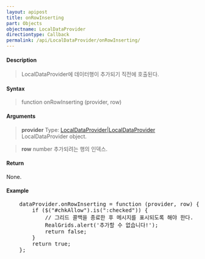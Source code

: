 ```yaml
---
layout: apipost
title: onRowInserting
part: Objects
objectname: LocalDataProvider
directiontype: Callback
permalink: /api/LocalDataProvider/onRowInserting/
---
```



#### Description

> LocalDataProvider에 데이터행이 추가되기 직전에 호출된다.

#### Syntax

> function onRowInserting (provider, row)

#### Arguments

> **provider**
> Type: [LocalDataProvider\|LocalDataProvider](/api/LocalDataProvider/)
> LocalDataProvider object.

> **row**
> number
> 추가되려는 행의 인덱스.

#### Return

None.

#### Example

<pre class="prettyprint">
    dataProvider.onRowInserting = function (provider, row) {
        if ($("#chkAllow").is(":checked")) {
            // 그리드 콜백을 종료한 후 메시지를 표시되도록 해야 한다.
            RealGrids.alert('추가할 수 없습니다!');
            return false;
        }
        return true;
    };
</pre>

